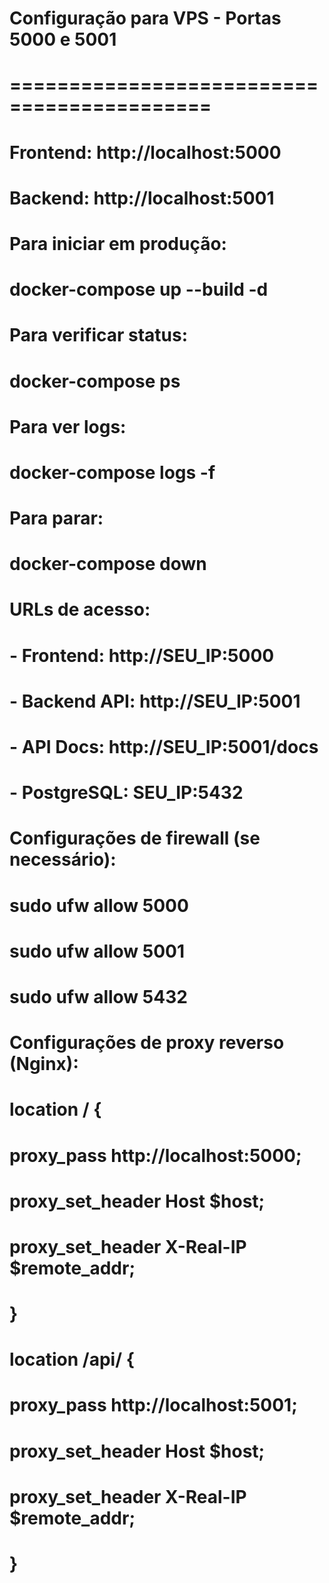 # Configuração para VPS - Portas 5000 e 5001
# ===========================================

# Frontend: http://localhost:5000
# Backend: http://localhost:5001

# Para iniciar em produção:
# docker-compose up --build -d

# Para verificar status:
# docker-compose ps

# Para ver logs:
# docker-compose logs -f

# Para parar:
# docker-compose down

# URLs de acesso:
# - Frontend: http://SEU_IP:5000
# - Backend API: http://SEU_IP:5001
# - API Docs: http://SEU_IP:5001/docs
# - PostgreSQL: SEU_IP:5432

# Configurações de firewall (se necessário):
# sudo ufw allow 5000
# sudo ufw allow 5001
# sudo ufw allow 5432

# Configurações de proxy reverso (Nginx):
# location / {
#     proxy_pass http://localhost:5000;
#     proxy_set_header Host $host;
#     proxy_set_header X-Real-IP $remote_addr;
# }
#
# location /api/ {
#     proxy_pass http://localhost:5001;
#     proxy_set_header Host $host;
#     proxy_set_header X-Real-IP $remote_addr;
# }
